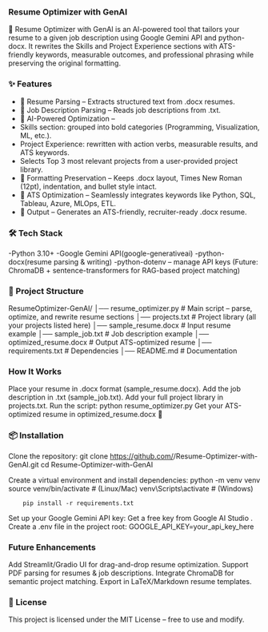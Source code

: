 ### Resume Optimizer with GenAI

🚀 Resume Optimizer with GenAI is an AI-powered tool that tailors your resume to a given job description using Google Gemini API and python-docx.
It rewrites the Skills and Project Experience sections with ATS-friendly keywords, measurable outcomes, and professional phrasing while preserving the original formatting.

### ✨ Features
   - 📂 Resume Parsing – Extracts structured text from .docx resumes.
   - 📄 Job Description Parsing – Reads job descriptions from .txt.
   - 🤖 AI-Powered Optimization –
   - Skills section: grouped into bold categories (Programming, Visualization, ML, etc.).
   - Project Experience: rewritten with action verbs, measurable results, and ATS keywords.
   - Selects Top 3 most relevant projects from a user-provided project library.
   - 🎨 Formatting Preservation – Keeps .docx layout, Times New Roman (12pt), indentation, and bullet style intact.
   - 🔑 ATS Optimization – Seamlessly integrates keywords like Python, SQL, Tableau, Azure, MLOps, ETL.
   - 📝 Output – Generates an ATS-friendly, recruiter-ready .docx resume.

### 🛠️ Tech Stack

   -Python 3.10+
   -Google Gemini API(google-generativeai)
   -python-docx(resume parsing & writing)
   -python-dotenv – manage API keys
   (Future: ChromaDB + sentence-transformers for RAG-based project matching)

### 📂 Project Structure
ResumeOptimizer-GenAI/
│── resume_optimizer.py      # Main script – parse, optimize, and rewrite resume sections
│── projects.txt             # Project library (all your projects listed here)
│── sample_resume.docx       # Input resume example
│── sample_job.txt           # Job description example
│── optimized_resume.docx    # Output ATS-optimized resume
│── requirements.txt         # Dependencies
│── README.md                # Documentation


### How It Works

Place your resume in .docx format (sample_resume.docx).
Add the job description in .txt (sample_job.txt).
Add your full project library in projects.txt.
Run the script:
python resume_optimizer.py
Get your ATS-optimized resume in optimized_resume.docx 🎉

### 📦 Installation

Clone the repository:
       git clone https://github.com/<your-username>/Resume-Optimizer-with-GenAI.git
       cd Resume-Optimizer-with-GenAI

Create a virtual environment and install dependencies:
        python -m venv venv
        source venv/bin/activate   # (Linux/Mac)
        venv\Scripts\activate      # (Windows)

        pip install -r requirements.txt

Set up your Google Gemini API key:
        Get a free key from Google AI Studio
.       Create a .env file in the project root:
                                       GOOGLE_API_KEY=your_api_key_here

### Future Enhancements

 Add Streamlit/Gradio UI for drag-and-drop resume optimization.
 Support PDF parsing for resumes & job descriptions.
 Integrate ChromaDB for semantic project matching.
 Export in LaTeX/Markdown resume templates.

 ### 📜 License

This project is licensed under the MIT License – free to use and modify.
